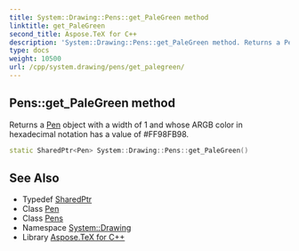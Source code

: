 ```yaml
---
title: System::Drawing::Pens::get_PaleGreen method
linktitle: get_PaleGreen
second_title: Aspose.TeX for C++
description: 'System::Drawing::Pens::get_PaleGreen method. Returns a Pen object with a width of 1 and whose ARGB color in hexadecimal notation has a value of #FF98FB98 in C++.'
type: docs
weight: 10500
url: /cpp/system.drawing/pens/get_palegreen/
---
```

## Pens::get_PaleGreen method


Returns a [Pen](../../pen/) object with a width of 1 and whose ARGB color in hexadecimal notation has a value of #FF98FB98.

```cpp
static SharedPtr<Pen> System::Drawing::Pens::get_PaleGreen()
```

## See Also

* Typedef [SharedPtr](../../../system/sharedptr/)
* Class [Pen](../../pen/)
* Class [Pens](../)
* Namespace [System::Drawing](../../)
* Library [Aspose.TeX for C++](../../../)
